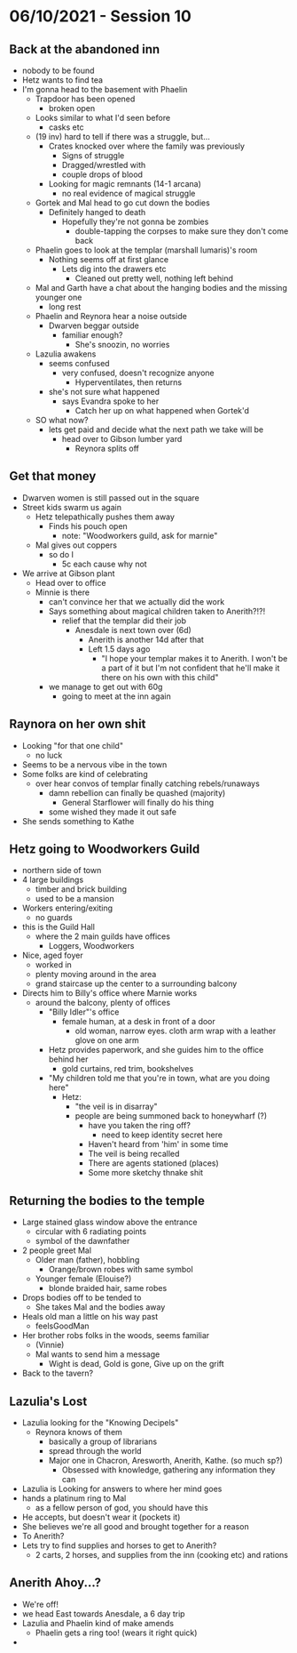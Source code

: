 # 06/10/2021 - Session 10

## Back at the abandoned inn

- nobody to be found
- Hetz wants to find tea
- I'm gonna head to the basement with Phaelin
  - Trapdoor has been opened
    - broken open
  - Looks similar to what I'd seen before
    - casks etc
  - (19 inv) hard to tell if there was a struggle, but...
    - Crates knocked over where the family was previously
      - Signs of struggle
      - Dragged/wrestled with
      - couple drops of blood
    - Looking for magic remnants (14-1 arcana)
      - no real evidence of magical struggle
  - Gortek and Mal head to go cut down the bodies
    - Definitely hanged to death
      - Hopefully they're not gonna be zombies
        - double-tapping the corpses to make sure they don't come back
  - Phaelin goes to look at the templar (marshall lumaris)'s room
    - Nothing seems off at first glance
      - Lets dig into the drawers etc
        - Cleaned out pretty well, nothing left behind
  - Mal and Garth have a chat about the hanging bodies and the missing younger one
    - long rest
  - Phaelin and Reynora hear a noise outside
    - Dwarven beggar outside
      - familiar enough?
        - She's snoozin, no worries
  - Lazulia awakens
    - seems confused
      - very confused, doesn't recognize anyone
        - Hyperventilates, then returns
    - she's not sure what happened
      - says Evandra spoke to her
        - Catch her up on what happened when Gortek'd
  - SO what now?
    - lets get paid and decide what the next path we take will be
      - head over to Gibson lumber yard
        - Reynora splits off

## Get that money
- Dwarven women is still passed out in the square
- Street kids swarm us again
  - Hetz telepathically pushes them away
    - Finds his pouch open
      - note: "Woodworkers guild, ask for marnie"
  - Mal gives out coppers
    - so do I
      - 5c each cause why not
- We arrive at Gibson plant
  - Head over to office
  - Minnie is there
    - can't convince her that we actually did the work
    - Says something about magical children taken to Anerith?!?!
      - relief that the templar did their job
        - Anesdale is next town over (6d)
          - Anerith is another 14d after that
          - Left 1.5 days ago
            - "I hope your templar makes it to Anerith. I won't be a part of it but I'm not confident that he'll make it there on his own with this child"
    - we manage to get out with 60g
      - going to meet at the inn again

## Raynora on her own shit
- Looking "for that one child"
  - no luck
- Seems to be a nervous vibe in the town
- Some folks are kind of celebrating
  - over hear convos of templar finally catching rebels/runaways
    - damn rebellion can finally be quashed (majority)
      - General Starflower will finally do his thing
    - some wished they made it out safe
- She sends something to Kathe

## Hetz going to Woodworkers Guild
- northern side of town
- 4 large buildings
  - timber and brick building
  - used to be a mansion
- Workers entering/exiting
  - no guards
- this is the Guild Hall
  - where the 2 main guilds have offices
    - Loggers, Woodworkers
- Nice, aged foyer
  - worked in
  - plenty moving around in the area
  - grand staircase up the center to a surrounding balcony
- Directs him to Billy's office where Marnie works
  - around the balcony, plenty of offices
    - "Billy Idler"'s office
      - female human, at a desk in front of a door
        - old woman, narrow eyes. cloth arm wrap with a leather glove on one arm
    - Hetz provides paperwork, and she guides him to the office behind her
      - gold curtains, red trim, bookshelves
    - "My children told me that you're in town, what are you doing here"
      - Hetz:
        - "the veil is in disarray"
        - people are being summoned back to honeywharf (?)
          - have you taken the ring off?
            - need to keep identity secret here
          - Haven't heard from 'him' in some time
          - The veil is being recalled
          - There are agents stationed (places)
          - Some more sketchy thnake shit

## Returning the bodies to the temple

- Large stained glass window above the entrance
  - circular with 6 radiating points
  - symbol of the dawnfather
- 2 people greet Mal
  - Older man (father), hobbling
    - Orange/brown robes with same symbol
  - Younger female (Elouise?)
    - blonde braided hair, same robes
- Drops bodies off to be tended to
  - She takes Mal and the bodies away
- Heals old man a little on his way past
  - feelsGoodMan
- Her brother robs folks in the woods, seems familiar
  - (Vinnie)
  - Mal wants to send him a message
    - Wight is dead, Gold is gone, Give up on the grift
- Back to the tavern?

## Lazulia's Lost

- Lazulia looking for the "Knowing Decipels"
  - Reynora knows of them
    - basically a group of librarians
    - spread through the world
    - Major one in Chacron, Aresworth, Anerith, Kathe. (so much sp?)
      - Obsessed with knowledge, gathering any information they can
- Lazulia is Looking for answers to where her mind goes
- hands a platinum ring to Mal
  - as a fellow person of god, you should have this
- He accepts, but doesn't wear it (pockets it)
- She believes we're all good and brought together for a reason
- To Anerith?
- Lets try to find supplies and horses to get to Anerith?
  - 2 carts, 2 horses, and supplies from the inn (cooking etc) and rations

## Anerith Ahoy...?

- We're off!
- we head East towards Anesdale, a 6 day trip
- Lazulia and Phaelin kind of make amends
  - Phaelin gets a ring too! (wears it right quick)
- 